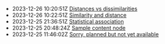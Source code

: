 * 2023-12-26 10:20:51Z [Distances vs dissimilarities](../4)
* 2023-12-26 10:22:51Z [Similarity and distance](../3)
* 2023-12-25 21:36:51Z [Statistical association](../2)
* 2023-12-25 20:48:24Z [Sample content node](../1)
* 2023-12-25 11:46:02Z [Sorry, planned but not yet available](../0)
